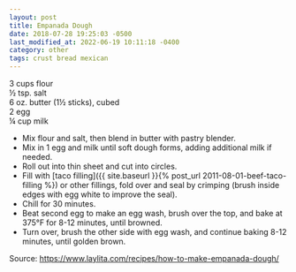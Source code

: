 ```yaml
---
layout: post
title: Empanada Dough
date: 2018-07-28 19:25:03 -0500
last_modified_at: 2022-06-19 10:11:18 -0400
category: other
tags: crust bread mexican
---
```

3 cups flour  
½ tsp. salt  
6 oz. butter (1½ sticks), cubed  
2 egg  
¼ cup milk  
* Mix flour and salt, then blend in butter with pastry blender.
* Mix in 1 egg and milk until soft dough forms, adding additional milk if needed.
* Roll out into thin sheet and cut into circles.
* Fill with [taco filling]({{ site.baseurl }}{% post_url 2011-08-01-beef-taco-filling %}) or other fillings, fold over and seal by crimping (brush inside edges with egg white to improve the seal).
* Chill for 30 minutes.
* Beat second egg to make an egg wash, brush over the top, and bake at 375°F for 8-12 minutes, until browned.
* Turn over, brush the other side with egg wash, and continue baking 8-12 minutes, until golden brown.

Source: <https://www.laylita.com/recipes/how-to-make-empanada-dough/>
